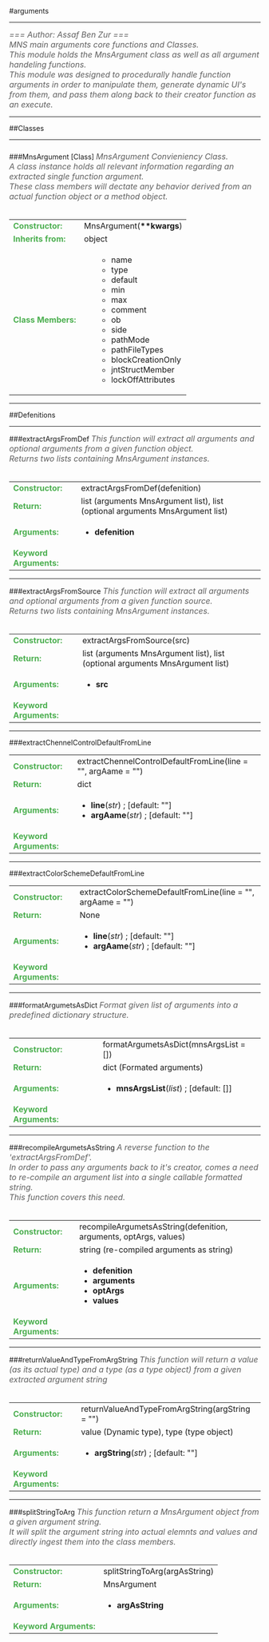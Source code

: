 <body>
#arguments
<hr width = 100%>
<font color = #5f5f5f size = 3pt>
<i>
=== Author: Assaf Ben Zur === <br>
MNS main arguments core functions and Classes. <br>
This module holds the MnsArgument class as well as all argument handeling functions. <br>
This module was designed to procedurally handle function arguments in order to manipulate them, generate dynamic UI's from them, and pass them along back to their creator function as an execute. <br>
</font>
</i>
<hr width = 100%>
##Classes
<hr width = 100%>
<h5 id = "MnsArgument TARGET"></h5>
###MnsArgument [Class]
<font color = #5f5f5f size = 3pt>
<i>
MnsArgument Convieniency Class. <br>
A class instance holds all relevant information regarding an extracted single function argument. <br>
These class members will dectate any behavior derived from an actual function object or a method object. <br>
</i>
<br>
</font>
<font size = 3pt>
<table>
<tr><td><b><font color = #4caf50>Constructor:  </font></b></td><td>MnsArgument(<b>**kwargs</b>)</td></tr>
<tr><td><b><font color = #4caf50>Inherits from:  </font></b></td><td>object</td></tr>
<tr><td><b><font color = #4caf50>Class Members:  </font></b></td>
<td><ul>
<ul>
<li>name</li>
<li>type</li>
<li>default</li>
<li>min</li>
<li>max</li>
<li>comment</li>
<li>ob</li>
<li>side</li>
<li>pathMode</li>
<li>pathFileTypes</li>
<li>blockCreationOnly</li>
<li>jntStructMember</li>
<li>lockOffAttributes</li>
</ul>
</td></tr>
</tr>
</table></font>
<hr width = 100%>
##Defenitions
<hr width = 100%>
###extractArgsFromDef
<font color = #5f5f5f size = 3pt>
<i>
This function will extract all arguments and optional arguments from a given function object. <br>
Returns two lists containing MnsArgument instances. <br>
</i>
<br>
</font>
<font size = 3pt>
<table>
<tr><td><b><font color = #4caf50>Constructor:  </font></b></td><td>extractArgsFromDef(defenition)</td></tr>
<tr><td><b><font color = #4caf50>Return:  </font></b></td><td>list (arguments MnsArgument list), list (optional arguments MnsArgument list)</td></tr>
<tr><td><b><font color = #4caf50>Arguments:  </font></b></td>
<td><ul>
<li><b>defenition</b></li>
</ul></td>
</tr>
<tr width=150px><td><b><font color = #4caf50>Keyword Arguments:  </font></b></td>
</tr>
</table></font>
<hr width = 100%>
###extractArgsFromSource
<font color = #5f5f5f size = 3pt>
<i>
This function will extract all arguments and optional arguments from a given function source. <br>
Returns two lists containing MnsArgument instances. <br>
</i>
<br>
</font>
<font size = 3pt>
<table>
<tr><td><b><font color = #4caf50>Constructor:  </font></b></td><td>extractArgsFromSource(src)</td></tr>
<tr><td><b><font color = #4caf50>Return:  </font></b></td><td>list (arguments MnsArgument list), list (optional arguments MnsArgument list)</td></tr>
<tr><td><b><font color = #4caf50>Arguments:  </font></b></td>
<td><ul>
<li><b>src</b></li>
</ul></td>
</tr>
<tr width=150px><td><b><font color = #4caf50>Keyword Arguments:  </font></b></td>
</tr>
</table></font>
<hr width = 100%>
###extractChennelControlDefaultFromLine
<font size = 3pt>
<table>
<tr><td><b><font color = #4caf50>Constructor:  </font></b></td><td>extractChennelControlDefaultFromLine(line = "", argAame = "")</td></tr>
<tr><td><b><font color = #4caf50>Return:  </font></b></td><td> dict</td></tr>
<tr><td><b><font color = #4caf50>Arguments:  </font></b></td>
<td><ul>
<li><b>line</b>(<i>str</i>) ; [default: ""]</li>
<li><b>argAame</b>(<i>str</i>) ; [default: ""]</li>
</ul></td>
</tr>
<tr width=150px><td><b><font color = #4caf50>Keyword Arguments:  </font></b></td>
</tr>
</table></font>
<hr width = 100%>
###extractColorSchemeDefaultFromLine
<font size = 3pt>
<table>
<tr><td><b><font color = #4caf50>Constructor:  </font></b></td><td>extractColorSchemeDefaultFromLine(line = "", argAame = "")</td></tr>
<tr><td><b><font color = #4caf50>Return:  </font></b></td><td>None</td></tr>
<tr><td><b><font color = #4caf50>Arguments:  </font></b></td>
<td><ul>
<li><b>line</b>(<i>str</i>) ; [default: ""]</li>
<li><b>argAame</b>(<i>str</i>) ; [default: ""]</li>
</ul></td>
</tr>
<tr width=150px><td><b><font color = #4caf50>Keyword Arguments:  </font></b></td>
</tr>
</table></font>
<hr width = 100%>
###formatArgumetsAsDict
<font color = #5f5f5f size = 3pt>
<i>
Format given list of arguments into a predefined dictionary structure. <br>
</i>
<br>
</font>
<font size = 3pt>
<table>
<tr><td><b><font color = #4caf50>Constructor:  </font></b></td><td>formatArgumetsAsDict(mnsArgsList = [])</td></tr>
<tr><td><b><font color = #4caf50>Return:  </font></b></td><td>dict (Formated arguments)</td></tr>
<tr><td><b><font color = #4caf50>Arguments:  </font></b></td>
<td><ul>
<li><b>mnsArgsList</b>(<i>list</i>) ; [default: []]</li>
</ul></td>
</tr>
<tr width=150px><td><b><font color = #4caf50>Keyword Arguments:  </font></b></td>
</tr>
</table></font>
<hr width = 100%>
###recompileArgumetsAsString
<font color = #5f5f5f size = 3pt>
<i>
A reverse function to the 'extractArgsFromDef'. <br>
In order to pass any arguments back to it's creator, comes a need to re-compile an argument list into a single callable formatted string. <br>
This function covers this need. <br>
</i>
<br>
</font>
<font size = 3pt>
<table>
<tr><td><b><font color = #4caf50>Constructor:  </font></b></td><td>recompileArgumetsAsString(defenition, arguments, optArgs, values)</td></tr>
<tr><td><b><font color = #4caf50>Return:  </font></b></td><td>string (re-compiled arguments as string)</td></tr>
<tr><td><b><font color = #4caf50>Arguments:  </font></b></td>
<td><ul>
<li><b>defenition</b></li>
<li><b>arguments</b></li>
<li><b>optArgs</b></li>
<li><b>values</b></li>
</ul></td>
</tr>
<tr width=150px><td><b><font color = #4caf50>Keyword Arguments:  </font></b></td>
</tr>
</table></font>
<hr width = 100%>
###returnValueAndTypeFromArgString
<font color = #5f5f5f size = 3pt>
<i>
This function will return a value (as its actual type) and a type (as a type object) from a given extracted argument string <br>
</i>
<br>
</font>
<font size = 3pt>
<table>
<tr><td><b><font color = #4caf50>Constructor:  </font></b></td><td>returnValueAndTypeFromArgString(argString = "")</td></tr>
<tr><td><b><font color = #4caf50>Return:  </font></b></td><td>value (Dynamic type), type (type object)     </td></tr>
<tr><td><b><font color = #4caf50>Arguments:  </font></b></td>
<td><ul>
<li><b>argString</b>(<i>str</i>) ; [default: ""]</li>
</ul></td>
</tr>
<tr width=150px><td><b><font color = #4caf50>Keyword Arguments:  </font></b></td>
</tr>
</table></font>
<hr width = 100%>
###splitStringToArg
<font color = #5f5f5f size = 3pt>
<i>
This function return a MnsArgument object from a given argument string. <br>
It will split the argument string into actual elemnts and values and directly ingest them into the class members. <br>
</i>
<br>
</font>
<font size = 3pt>
<table>
<tr><td><b><font color = #4caf50>Constructor:  </font></b></td><td>splitStringToArg(argAsString)</td></tr>
<tr><td><b><font color = #4caf50>Return:  </font></b></td><td>MnsArgument</td></tr>
<tr><td><b><font color = #4caf50>Arguments:  </font></b></td>
<td><ul>
<li><b>argAsString</b></li>
</ul></td>
</tr>
<tr width=150px><td><b><font color = #4caf50>Keyword Arguments:  </font></b></td>
</tr>
</table></font>
